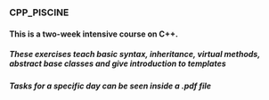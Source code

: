 ### CPP_PISCINE

#### This is a two-week intensive course on C++. 
##### These exercises teach basic syntax, inheritance, virtual methods, abstract base classes and give introduction to templates
##### Tasks for a specific day can be seen inside a .pdf file
